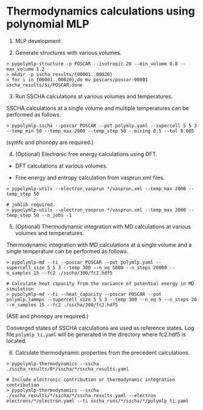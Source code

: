 # Thermodynamics calculations using polynomial MLP

1. MLP development

2. Generate structures with various volumes.
```shell
> pypolymlp-structure -p POSCAR --isotropic 20 --min_volume 0.8 --max_volume 1.2
> mkdir -p sscha_results/{00001..00020}
> for i in {00001..00020};do mv poscars/poscar-00001 sscha_results/$i/POSCAR;done
```

3. Run SSCHA calculations at various volumes and temperatures.

SSCHA calculations at a single volume and multiple temperatures can be performed as follows.
```shell
> pypolymlp-sscha --poscar POSCAR --pot polymlp.yaml --supercell 5 5 3 --temp_min 50 --temp_max 2000 --temp_step 50 --mixing 0.5 --tol 0.005
```
(symfc and phonopy are required.)

4. (Optional) Electronic free energy calculations using DFT.

- DFT calculations at various volumes.

- Free energy and entropy calculation from vasprun.xml files.

```shell
> pypolymlp-utils --electron_vasprun */vasprun.xml --temp_max 2000 --temp_step 50

# joblib required.
> pypolymlp-utils --electron_vasprun */vasprun.xml --temp_max 2000 --temp_step 50 --n_jobs -1
```

5. (Optional) Thermodynamic integration with MD calculations at various volumes and temperatures.

Thermodynamic integration with MD calculations at a single volume and a single temperature can be performed as follows.
```shell
> pypolymlp-md --ti --poscar POSCAR --pot polymlp.yaml --supercell_size 5 5 3 --temp 300 --n_eq 5000 --n_steps 20000 --n_samples 15 --fc2 ./sscha/300/fc2.hdf5

# Calculate heat capacity from the variance of potential energy in MD simulation
> pypolymlp-md --ti --heat_capacity --poscar POSCAR --pot polymlp.lammps --supercell_size 5 5 3 --temp 300 --n_eq 5 --n_steps 20 --n_samples 15 --fc2 ./sscha/300/fc2.hdf5
```
(ASE and phonopy are required.)

Converged states of SSCHA calculations are used as reference states.
Log file `polymlp_ti.yaml` will be generated in the directory where fc2.hdf5 is located.

6. Calculate thermodynamic properties from the precedent calculations.
```shell
> pypolymlp-thermodynamics --sscha ./sscha_results/0*/sscha/*/sscha_results.yaml

# Include electronic contribution or thermodynamic integration contribution
> pypolymlp-thermodynamics --sscha ./sscha_results/*/sscha/*/sscha_results.yaml --electron electrons/*/electron.yaml --ti sscha_runs/*/sscha/*/polymlp_ti.yaml
```
